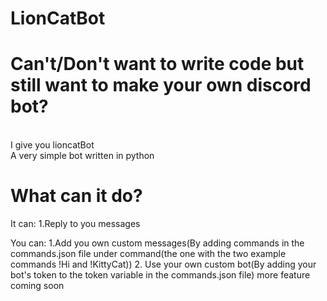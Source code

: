 # LionCatBot

# Can't/Don't want to write code but still want to make your own discord bot?
<br>I give you lioncatBot</br>
A very simple bot written in python

# What can it do?
It can:
1.Reply to you messages

You can:
1.Add you own custom messages(By adding commands in the commands.json file under command(the one with the two example commands !Hi and !KittyCat))
2. Use your own custom bot(By adding your bot's token to the token variable in the commands.json file)
more feature coming soon
